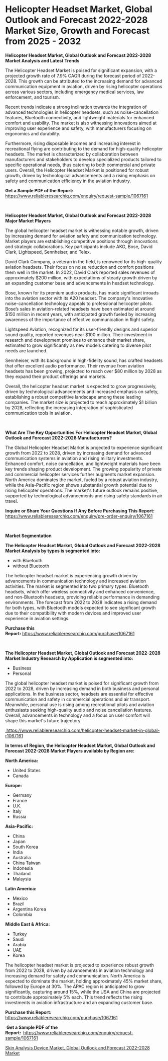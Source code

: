 <p><h1>Helicopter Headset Market, Global Outlook and Forecast 2022-2028 Market Size, Growth and Forecast from 2025 - 2032</h1></p><p><strong>Helicopter Headset Market, Global Outlook and Forecast 2022-2028 Market Analysis and Latest Trends</strong></p>
<p><p>The Helicopter Headset Market is poised for significant expansion, with a projected growth rate of 7.9% CAGR during the forecast period of 2022-2028. This growth can be attributed to the increasing demand for advanced communication equipment in aviation, driven by rising helicopter operations across various sectors, including emergency medical services, law enforcement, and tourism.</p><p>Recent trends indicate a strong inclination towards the integration of advanced technologies in helicopter headsets, such as noise-cancellation features, Bluetooth connectivity, and lightweight materials for enhanced comfort and usability. The market is also witnessing innovations aimed at improving user experience and safety, with manufacturers focusing on ergonomics and durability.</p><p>Furthermore, rising disposable incomes and increasing interest in recreational flying are contributing to the demand for high-quality helicopter headsets. The market is characterized by collaboration between manufacturers and stakeholders to develop specialized products tailored to specific operational needs, thus catering to both commercial and private users. Overall, the Helicopter Headset Market is positioned for robust growth, driven by technological advancements and a rising emphasis on safety and communication efficiency in the aviation industry.</p></p>
<p><strong>Get a Sample PDF of the Report:&nbsp;</strong> <a href="https://www.reliableresearchiq.com/enquiry/request-sample/1067161?utm_campaign=3006&utm_medium=2&utm_source=Github&utm_content=ia&utm_term=21032025&utm_id=helicopter-headset-market-global-outlook-and-forecast-2022-2028">https://www.reliableresearchiq.com/enquiry/request-sample/1067161</a></p>
<p>&nbsp;</p>
<p><strong>Helicopter Headset Market, Global Outlook and Forecast 2022-2028 Major Market Players</strong></p>
<p><p>The global helicopter headset market is witnessing notable growth, driven by increasing demand for aviation safety and communication technology. Market players are establishing competitive positions through innovations and strategic collaborations. Key participants include AKG, Bose, David Clark, Lightspeed, Sennheiser, and Telex.</p><p>David Clark Company, a veteran in the field, is renowned for its high-quality aviation headsets. Their focus on noise reduction and comfort positions them well in the market. In 2022, David Clark reported sales revenues of approximately $200 million, with expectations of steady growth driven by an expanding customer base and advancements in headset technology.</p><p>Bose, known for its premium audio products, has made significant inroads into the aviation sector with its A20 headset. The company's innovative noise-cancellation technology appeals to professional helicopter pilots. Bose’s sales in aviation-related headsets have been estimated at around $150 million in recent years, with anticipated growth fueled by increasing awareness of the importance of effective communication in flight safety.</p><p>Lightspeed Aviation, recognized for its user-friendly designs and superior sound quality, reported revenues near $100 million. Their investment in research and development promises to enhance their market share, estimated to grow significantly as new models catering to diverse pilot needs are launched.</p><p>Sennheiser, with its background in high-fidelity sound, has crafted headsets that offer excellent audio performance. Their revenue from aviation headsets has been growing, projected to reach over $80 million by 2028 as they expand their product offerings and markets.</p><p>Overall, the helicopter headset market is expected to grow progressively, driven by technological advancements and increased emphasis on safety, establishing a robust competitive landscape among these leading companies. The market size is projected to reach approximately $1 billion by 2028, reflecting the increasing integration of sophisticated communication tools in aviation.</p></p>
<p>&nbsp;</p>
<p><strong>What Are The Key Opportunities For Helicopter Headset Market, Global Outlook and Forecast 2022-2028 Manufacturers?</strong></p>
<p><p>The Global Helicopter Headset Market is projected to experience significant growth from 2022 to 2028, driven by increasing demand for advanced communication systems in aviation and rising military investments. Enhanced comfort, noise cancellation, and lightweight materials have been key trends shaping product development. The growing popularity of private and commercial helicopter services further augments market expansion. North America dominates the market, fueled by a robust aviation industry, while the Asia-Pacific region shows substantial growth potential due to rising helicopter operations. The market's future outlook remains positive, supported by technological advancements and rising safety standards in air travel.</p></p>
<p><strong>Inquire or Share Your Questions If Any Before Purchasing This Report:</strong> <a href="https://www.reliableresearchiq.com/enquiry/pre-order-enquiry/1067161?utm_campaign=3006&utm_medium=2&utm_source=Github&utm_content=ia&utm_term=21032025&utm_id=helicopter-headset-market-global-outlook-and-forecast-2022-2028">https://www.reliableresearchiq.com/enquiry/pre-order-enquiry/1067161</a></p>
<p>&nbsp;</p>
<p><strong>Market Segmentation</strong></p>
<p><strong>The Helicopter Headset Market, Global Outlook and Forecast 2022-2028 Market Analysis by types is segmented into:</strong></p>
<p><ul><li>with Bluetooth</li><li>without Bluetooth</li></ul></p>
<p><p>The helicopter headset market is experiencing growth driven by advancements in communication technology and increased aviation activities. The market is segmented into two primary types: Bluetooth headsets, which offer wireless connectivity and enhanced convenience, and non-Bluetooth headsets, providing reliable performance in demanding environments. The forecast from 2022 to 2028 indicates a rising demand for both types, with Bluetooth models expected to see significant growth due to their compatibility with modern devices and improved user experience in aviation settings.</p></p>
<p><strong>Purchase this Report:&nbsp;</strong><a href="https://www.reliableresearchiq.com/purchase/1067161?utm_campaign=3006&utm_medium=2&utm_source=Github&utm_content=ia&utm_term=21032025&utm_id=helicopter-headset-market-global-outlook-and-forecast-2022-2028">https://www.reliableresearchiq.com/purchase/1067161</a></p>
<p>&nbsp;</p>
<p><strong>The Helicopter Headset Market, Global Outlook and Forecast 2022-2028 Market Industry Research by Application is segmented into:</strong></p>
<p><ul><li>Business</li><li>Personal</li></ul></p>
<p><p>The global helicopter headset market is poised for significant growth from 2022 to 2028, driven by increasing demand in both business and personal applications. In the business sector, headsets are essential for effective communication and safety in commercial operations and air transport. Meanwhile, personal use is rising among recreational pilots and aviation enthusiasts seeking high-quality audio and noise cancellation features. Overall, advancements in technology and a focus on user comfort will shape this market's future trajectory.</p></p>
<p><a href="https://www.reliableresearchiq.com/helicopter-headset-market-in-global-r1067161?utm_campaign=3006&utm_medium=2&utm_source=Github&utm_content=ia&utm_term=21032025&utm_id=helicopter-headset-market-global-outlook-and-forecast-2022-2028">&nbsp;https://www.reliableresearchiq.com/helicopter-headset-market-in-global-r1067161</a></p>
<p><strong>In terms of Region, the Helicopter Headset Market, Global Outlook and Forecast 2022-2028 Market Players available by Region are:</strong></p>
<p>
    <p> <strong> North America: </strong>
        <ul>
            <li>United States</li>
            <li>Canada</li>
        </ul>
        </p> 
    <p> <strong> Europe: </strong>
        <ul>
            <li>Germany</li>
            <li>France</li>
            <li>U.K.</li>
            <li>Italy</li>
            <li>Russia</li>
        </ul>
        </p> 
    <p> <strong> Asia-Pacific: </strong>
        <ul>
            <li>China</li>
            <li>Japan</li>
            <li>South Korea</li>
            <li>India</li>
            <li>Australia</li>
            <li>China Taiwan</li>
            <li>Indonesia</li>
            <li>Thailand</li>
            <li>Malaysia</li>
        </ul>
        </p> 
    <p> <strong> Latin America: </strong>
        <ul>
            <li>Mexico</li>
            <li>Brazil</li>
            <li>Argentina Korea</li>
            <li>Colombia</li>
        </ul>
        </p> 
    <p> <strong> Middle East & Africa: </strong>
        <ul>
            <li>Turkey</li>
            <li>Saudi</li>
            <li>Arabia</li>
            <li>UAE</li>
            <li>Korea</li>
        </ul>
    </p>
    </p>
<p><p>The helicopter headset market is projected to experience robust growth from 2022 to 2028, driven by advancements in aviation technology and increasing demand for safety and communication. North America is expected to dominate the market, holding approximately 45% market share, followed by Europe at 30%. The APAC region is anticipated to grow significantly, capturing around 15%, while the USA and China are projected to contribute approximately 5% each. This trend reflects the rising investments in aviation infrastructure and an expanding customer base.</p></p>
<p><strong>Purchase this Report: </strong><a href="https://www.reliableresearchiq.com/purchase/1067161?utm_campaign=3006&utm_medium=2&utm_source=Github&utm_content=ia&utm_term=21032025&utm_id=helicopter-headset-market-global-outlook-and-forecast-2022-2028">https://www.reliableresearchiq.com/purchase/1067161</a></p>
<p>&nbsp;<strong>Get a Sample PDF of the Report:&nbsp;&nbsp;</strong><a href="https://www.reliableresearchiq.com/enquiry/request-sample/1067161?utm_campaign=3006&utm_medium=2&utm_source=Github&utm_content=ia&utm_term=21032025&utm_id=helicopter-headset-market-global-outlook-and-forecast-2022-2028">https://www.reliableresearchiq.com/enquiry/request-sample/1067161</a></p>
<p><strong></strong></p>
<p><p><a href="https://github.com/shewlisapsai/Market-Research-Report-List-1/blob/main/skin-analysis-device-market-global-outlook-and-forecast-2022-2028-market.md?utm_campaign=3006&utm_medium=2&utm_source=Github&utm_content=ia&utm_term=21032025&utm_id=helicopter-headset-market-global-outlook-and-forecast-2022-2028">Skin Analysis Device Market, Global Outlook and Forecast 2022-2028 Market</a></p></p>